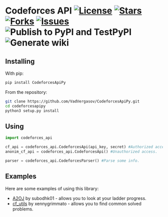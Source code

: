 Codeforces API [![License](https://img.shields.io/github/license/VadVergasov/CodeforcesApiPy)](https://github.com/VadVergasov/CodeforcesApiPy/blob/master/README.md) [![Stars](https://img.shields.io/github/stars/VadVergasov/CodeforcesApiPy)](https://github.com/VadVergasov/CodeforcesApiPy/stargazers) [![Forks](https://img.shields.io/github/forks/VadVergasov/CodeforcesApiPy)](https://github.com/VadVergasov/CodeforcesApiPy/network/members) [![Issues](https://img.shields.io/github/issues/VadVergasov/CodeforcesApiPy)](https://github.com/VadVergasov/CodeforcesApiPy/issues) ![Publish to PyPI and TestPyPI](https://github.com/VadVergasov/CodeforcesApiPy/workflows/Publish%20to%20PyPI%20and%20TestPyPI/badge.svg?branch=master) ![Generate wiki](https://github.com/VadVergasov/CodeforcesApiPy/workflows/Generate%20wiki/badge.svg?branch=master)
==========

Installing
----------

With pip:

```bash
pip install CodeforcesApiPy
```

From the repository:

```bash
git clone https://github.com/VadVergasov/CodeforcesApiPy.git
cd codeforcesapipy
python3 setup.py install
```

Using
---------

```python
import codeforces_api

cf_api = codeforces_api.CodeforcesApi(api_key, secret) #Authorized access.
anonim_cf_api = codeforces_api.CodeforcesApi() #Unauthorized access.

parser = codeforces_api.CodeforcesParser() #Parse some info.
```

Examples
---------

Here are some examples of using this library:

* [A2OJ](https://github.com/subodhk01/a2oj) by subodhk01 - allows you to look at your ladder progress.
* [cf_utils](https://github.com/xennygrimmato/cf_utils) by xennygrimmato - allows you to find common solved problems.
